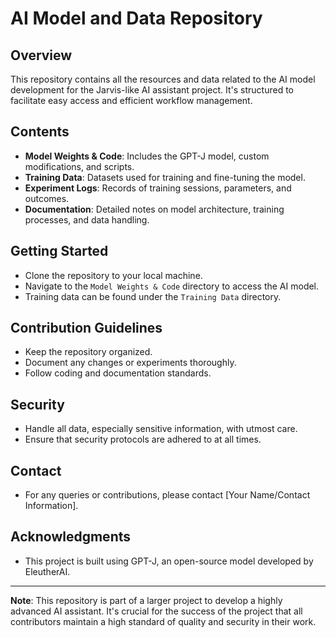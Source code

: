 # AI Model and Data Repository

## Overview

This repository contains all the resources and data related to the AI model development for the Jarvis-like AI assistant project. It's structured to facilitate easy access and efficient workflow management.

## Contents

- **Model Weights & Code**: Includes the GPT-J model, custom modifications, and scripts.
- **Training Data**: Datasets used for training and fine-tuning the model.
- **Experiment Logs**: Records of training sessions, parameters, and outcomes.
- **Documentation**: Detailed notes on model architecture, training processes, and data handling.

## Getting Started

- Clone the repository to your local machine.
- Navigate to the `Model Weights & Code` directory to access the AI model.
- Training data can be found under the `Training Data` directory.

## Contribution Guidelines

- Keep the repository organized.
- Document any changes or experiments thoroughly.
- Follow coding and documentation standards.

## Security

- Handle all data, especially sensitive information, with utmost care.
- Ensure that security protocols are adhered to at all times.

## Contact

- For any queries or contributions, please contact [Your Name/Contact Information].

## Acknowledgments

- This project is built using GPT-J, an open-source model developed by EleutherAI.

---
**Note**: This repository is part of a larger project to develop a highly advanced AI assistant. It's crucial for the success of the project that all contributors maintain a high standard of quality and security in their work.
